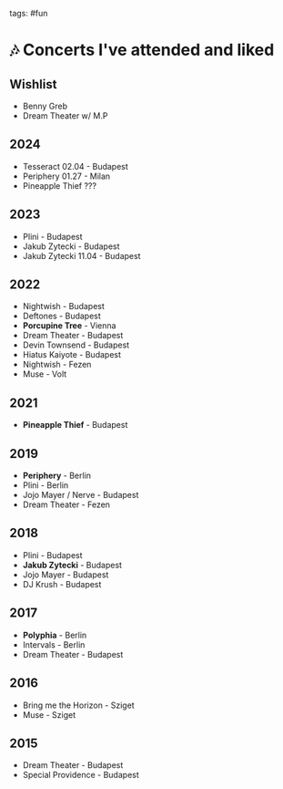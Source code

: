 tags: #fun

# 🎶 Concerts I've attended and liked

## Wishlist

* Benny Greb
* Dream Theater w/ M.P

## 2024

* Tesseract 02.04 - Budapest
* Periphery 01.27 - Milan
* Pineapple Thief ???

## 2023

* Plini - Budapest
* Jakub Zytecki - Budapest
* Jakub Zytecki 11.04 - Budapest

## 2022

* Nightwish - Budapest
* Deftones - Budapest
* **Porcupine Tree** - Vienna
* Dream Theater - Budapest
* Devin Townsend - Budapest
* Hiatus Kaiyote - Budapest
* Nightwish - Fezen
* Muse - Volt

## 2021

* **Pineapple Thief** - Budapest

## 2019

* **Periphery** - Berlin
* Plini - Berlin
* Jojo Mayer / Nerve - Budapest
* Dream Theater - Fezen

## 2018

* Plini - Budapest
* **Jakub Zytecki** - Budapest
* Jojo Mayer - Budapest
* DJ Krush - Budapest

## 2017

* **Polyphia** - Berlin
* Intervals - Berlin
* Dream Theater - Budapest

## 2016

* Bring me the Horizon - Sziget
* Muse - Sziget

## 2015

* Dream Theater - Budapest
* Special Providence - Budapest


